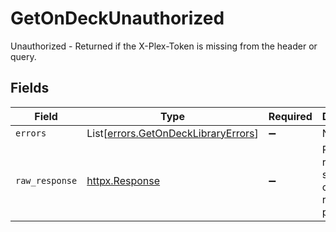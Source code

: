 # GetOnDeckUnauthorized

Unauthorized - Returned if the X-Plex-Token is missing from the header or query.


## Fields

| Field                                                                                | Type                                                                                 | Required                                                                             | Description                                                                          |
| ------------------------------------------------------------------------------------ | ------------------------------------------------------------------------------------ | ------------------------------------------------------------------------------------ | ------------------------------------------------------------------------------------ |
| `errors`                                                                             | List[[errors.GetOnDeckLibraryErrors](../../models/errors/getondecklibraryerrors.md)] | :heavy_minus_sign:                                                                   | N/A                                                                                  |
| `raw_response`                                                                       | [httpx.Response](https://www.python-httpx.org/api/#response)                         | :heavy_minus_sign:                                                                   | Raw HTTP response; suitable for custom response parsing                              |